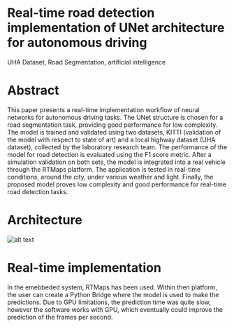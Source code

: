 # Real-time road detection implementation of UNet architecture for autonomous driving
UHA Dataset, Road Segmentation, artificial intelligence

# Abstract 
This paper presents a real-time implementation workflow of neural networks for autonomous driving tasks. The UNet structure is chosen for a road segmentation task, providing good performance for low complexity. The model is trained and validated using two datasets, KITTI (validation of the model with respect to state of art) and a local highway dataset (UHA dataset), collected by the laboratory research team. The performance of the model for road detection is evaluated using the F1 score metric. After a simulation validation on both sets, the model is integrated into a real vehicle through the RTMaps platform. The application is tested in real-time conditions, around the city, under various weather and light. Finally, the proposed model proves low complexity and good performance for real-time road detection tasks.

# Architecture 
![alt text](https://github.com/vasigiurgi/Real-time-road-detection-with-Unet-for-autonomous-driving/blob/master/images/unet.png)

# Real-time implementation 
In the emebbeded system, RTMaps has been used. Within then platform, the user can create a Python Bridge where the model is used to make the predictions. Due to GPU limitations, the prediction time was quite slow, however the software works with GPU, which eventually could improve the prediction of the frames per second. 
